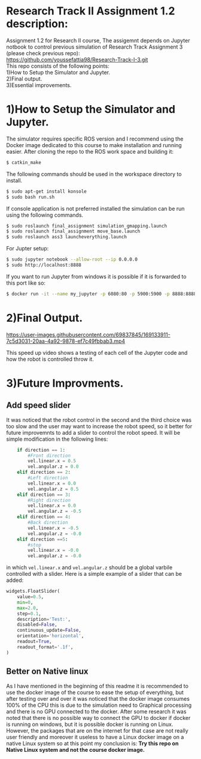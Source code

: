 # Research Track II Assignment 1.2 description:

Assignment 1.2 for Research  II course, The assigemnt depends on Jupyter notbook to control previous simulation of Research Track Assignment 3 (please check previous repo):   
https://github.com/youssefattia98/Research-Track-I-3.git       
This repo consists of the following points:  
 1)How to Setup the Simulator and Jupyter.   
 2)Final output.  
 3)Essential improvements.       

1)How to Setup the Simulator and Jupyter.  
================================

The simulator requires specific ROS version and I recommend using the Docker image dedicated to this course to make installation and running easier. After cloning the repo to the ROS work space and building it:      
```bash
$ catkin_make
``` 
 The following commands should be used in the workspace directory to install.

```bash
$ sudo apt-get install konsole
$ sudo bash run.sh
```
If console application is not preferred installed the simulation can be run using the following commands.

```bash
$ sudo roslaunch final_assignment simulation_gmapping.launch 
$ sudo roslaunch final_assignment move_base.launch
$ sudo roslaunch ass3 launcheverything.launch
```
  For Jupter setup:
```bash
$ sudo jupyter notebook --allow-root --ip 0.0.0.0
$ sudo http://localhost:8888
```
  If you want to run Jupyter from windows it is possible if it is forwarded to this port like so:  
```bash
$ docker run -it --name my_jupyter -p 6080:80 -p 5900:5900 -p 8888:8888 carms84/noetic_ros2 
```

2)Final Output. 
================================

https://user-images.githubusercontent.com/69837845/169133911-7c5d3031-20aa-4a92-9878-ef7c49fbbab3.mp4  

This speed up video shows a testing of each cell of the Jupyter code and how the robot is controlled throw it.

3)Future Improvments. 
================================
Add speed slider
----------------------

It was noticed that the robot control in the second and the third choice was too slow and the user may want to increase the robot speed, so it better for future improvemnts to add a slider to control the robot speed. It will be simple modification in the following lines:
```python
    if direction == 1:
        #Front direction
        vel.linear.x = 0.5
        vel.angular.z = 0.0
    elif direction == 2:
        #Left direction
        vel.linear.x = 0.0
        vel.angular.z = 0.5
    elif direction == 3:
        #Right direction
        vel.linear.x = 0.0
        vel.angular.z = -0.5
    elif direction == 4:
        #Back direction
        vel.linear.x = -0.5
        vel.angular.z = -0.0
    elif direction ==5:
        #stop
        vel.linear.x = -0.0
        vel.angular.z = -0.0
```
in which `vel.linear.x` and `vel.angular.z` should be a global varbile controlled with a slider. Here is a simple example of a slider that can be added:
```python
widgets.FloatSlider(
    value=0.5,
    min=0,
    max=2.0,
    step=0.1,
    description='Test:',
    disabled=False,
    continuous_update=False,
    orientation='horizontal',
    readout=True,
    readout_format='.1f',
)
```

Better on Native linux
----------------------
As I have mentioned in the beginning of this readme it is recommended to use the docker image of the course to ease the setup of everything, but after testing over and over it was noticed that the docker image consumes 100% of the CPU this is due to the simulation need to Graphical processing and there is no GPU connected to the docker. After some research it was noted that there is no possible way to connect the GPU to docker if docker is running on windows, but it is possible docker is running on Linux. However, the packages that are on the internet for that case are not really user friendly and moreover it useless to have a Linux docker image on a native Linux system so at this point my conclusion is: **Try this repo on Native Linux system and not the course docker image.**


